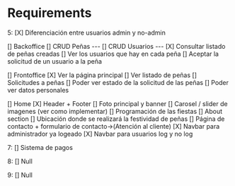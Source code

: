 # Requirements

5:
[X] Diferenciación entre usuarios admin y no-admin

[] Backoffice
    [] CRUD Peñas ---
    [] CRUD Usuarios ---
    [X] Consultar listado de peñas creadas
    [] Ver los usuarios que hay en cada peña
    [] Aceptar la solicitud de un usuario a la peña

[] Frontoffice
    [X] Ver la página principal
    [] Ver listado de peñas
    [] Solicitudes a peñas
    [] Poder ver estado de la solicitud de las peñas
    [] Poder ver datos personales

[] Home
    [X] Header + Footer
    [] Foto principal y banner
    [] Carosel / slider de imagenes (ver como implementar)
    [] Programación de las fiestas
    [] About section
    [] Ubicación donde se realizará la festividad de peñas
    [] Página de contacto + formulario de contacto->(Atención al cliente)
    [X] Navbar para administrador ya logeado
    [X] Navbar para usuarios log y no log


7:
    [] Sistema de pagos

8:
    [] Null
    

9:
    [] Null
